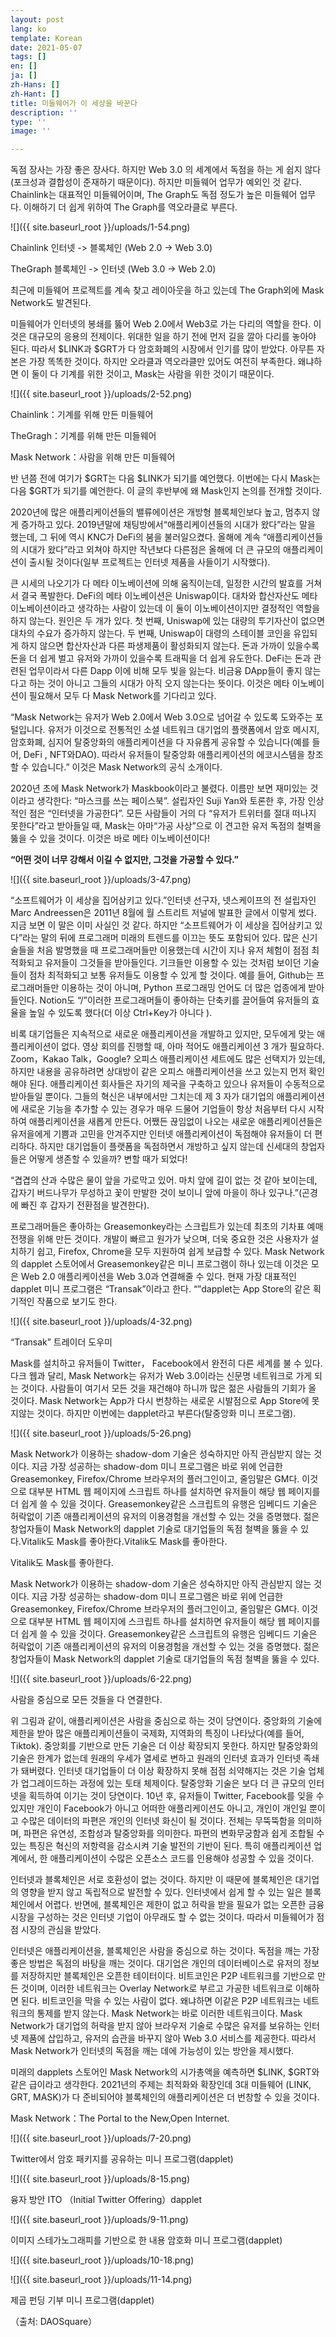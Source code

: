 ```yaml
---
layout: post
lang: ko
template: Korean
date: 2021-05-07
tags: []
en: []
ja: []
zh-Hans: []
zh-Hant: []
title: 미들웨어가 이 세상을 바꾼다
description: ''
type: ''
image: ''

---
```

독점 장사는 가장 좋은 장사다. 하지만 Web 3.0 의 세계에서 독점을 하는 게 쉽지 않다(포크성과 결합성이 준재하기 때문이다). 하지만 미들웨어 업무가 예외인 것 같다. Chainlink는 대표적인 미들웨어이며, The Graph도 독점 정도가 높은 미들웨어 업무다. 이해하기 더 쉽게 위하여 The Graph를 역오라클로 부른다.

![]({{ site.baseurl_root }}/uploads/1-54.png)

Chainlink 인터넷 -> 블록체인 (Web 2.0 -> Web 3.0)

TheGraph 블록체인 -> 인터넷 (Web 3.0 -> Web 2.0)

최근에 미들웨어 프로젝트를 계속 찾고 레이아웃을 하고 있는데 The Graph외에 Mask Network도 발견된다.

미들웨어가 인터넷의 봉쇄를 뚫어 Web 2.0에서 Web3로 가는 다리의 역할을 한다. 이것은 대규모의 응용의 전제이다. 위대한 일을 하기 전에 먼저 길을 깔아 다리를 놓아야 된다. 따라서 $LINK과 $GRT가 다 암호화폐의 시장에서 인기를 많이 받았다. 아무튼 자본은 가장 똑똑한 것이다. 하지만 오라클과 역오라클만 있어도 여전히 부족한다. 왜냐하면 이 둘이 다 기계를 위한 것이고, Mask는 사람을 위한 것이기 때문이다.

![]({{ site.baseurl_root }}/uploads/2-52.png)

Chainlink：기계를 위해 만든 미들웨어

TheGragh：기계를 위해 만든 미들웨어

Mask Network：사람을 위해 만든 미들웨어

반 년쯤 전에 여기가 $GRT는 다음 $LINK가 되기를 예언했다. 이번에는 다시 Mask는 다음 $GRT가 되기를 예언한다. 이 글의 후반부에 왜 Mask인지 논의를 전개할 것이다.

2020년에 많은 애플리케이션들의 밸류에이션은 개방형 블록체인보다 높고, 멈추지 않게 증가하고 있다. 2019년말에 채팅방에서“애플리케이션들의 시대가 왔다”라는 말을 했는데, 그 뒤에 역시 KNC가 DeFi의 붐을 불러일으켰다. 올해에 계속 “애플리케이션들의 시대가 왔다”라고 외쳐야 하지만 작년보다 다른점은 올해에 더 큰 규모의 애플리케이션이 출시될 것이다(일부 프로젝트는 인터넷 제품을 사들이기 시작했다).

큰 시세의 나오기가 다 메타 이노베이션에 의해 움직이는데, 일정한 시간의 발효를 거쳐서 결국 폭발한다. DeFi의 메타 이노베이션은 Uniswap이다. 대차와 합산자산도 메타 이노베이션이라고 생각하는 사람이 있는데 이 둘이 이노베이션이지만 결정적인 역할을 하지 않는다. 원인은 두 개가 있다. 첫 번째, Uniswap에 있는 대량의 투기자산이 없으면 대차의 수요가 증가하지 않는다. 두 번째, Uniswap이 대령의 스테이블 코인을 유입되게 하지 않으면 합산자산과 다른 파생제품이 활성화되지 않는다. 돈과 가까이 있을수록 돈을 더 쉽게 벌고 유저와 가까이 있을수록 트래픽을 더 쉽게 유도한다. DeFi는 돈과 관련된 업무이라서 다른 Dapp 이에 비해 모두 빛을 잃는다. 비금융 DApp들이 좋지 않는다고 하는 것이 아니고 그들의 시대가 아직 오지 않는다는 뜻이다. 이것은 메타 이노베이션이 필요해서 모두 다 Mask Network를 기다리고 있다.

“Mask Network는 유저가 Web 2.0에서 Web 3.0으로 넘어갈 수 있도록 도와주는 포털입니다. 유저가 이것으로 전통적인 소셜 네트워크 대기업의 플랫폼에서 암호 메시지, 암호화폐, 심지어 탈중앙화의 애플리케이션을 다 자유롭게 공유할 수 있습니다(예를 들어, DeFi , NFT와DAO). 따라서 유저들이 탈중앙화 애플리케이션의 에코시스템을 창조할 수 있습니다.” 이것은 Mask Network의 공식 소개이다.

2020년 초에 Mask Network가 Maskbook이라고 불렸다. 이름만 보면 재미있는 것이라고 생각한다: “마스크를 쓰는 페이스북”. 설립자인 Suji Yan와 토론한 후, 가장 인상적인 점은 “인터넷을 가공한다”. 모든 사람들이 거의 다 “유저가 트위터를 절대 떠나지 못한다”라고 받아들일 때, Mask는 아마“가공 사상”으로 이 견고한 유저 독점의 철벽을 뚫을 수 있을 것이다. 이것은 바로 메타 이노베이션이다!

**“어떤 것이 너무 강해서 이길 수 없지만, 그것을 가공할 수 있다.”**

![]({{ site.baseurl_root }}/uploads/3-47.png)

“소프트웨어가 이 세상을 집어삼키고 있다.”인터넷 선구자, 넷스케이프의 전 설립자인 Marc Andreessen은 2011년 8월에 월 스트리트 저널에 발표한 글에서 이렇게 썼다. 지금 보면 이 말은 이미 사실인 것 같다. 하지만 “소프트웨어가 이 세상을 집어삼키고 있다”라는 말의 뒤에 프로그래머 미래의 트렌드를 이끄는 뜻도 포함되어 있다. 많은 신기술들을 처음 발명했을 때 프로그래머들만 이용했는데 시간이 지나 유저 체험이 점점 최적화되고 유저들이 그것들을 받아들인다. 기크들만 이용할 수 있는 것처럼 보이던 기술들이 점차 최적화되고 보통 유저들도 이용할 수 있게 할 것이다. 예를 들어, Github는 프로그래머들만 이용하는 것이 아니며, Python 프로그래밍 언어도 더 많은 업종에게 받아들인다. Notion도 “/”이러한 프로그래머들이 좋아하는 단축키를 끌어들여 유저들의 효율을 높일 수 있도록 했다(더 이상 Ctrl+Key가 아니다 ).

비록 대기업들은 지속적으로 새로운 애플리케이션을 개발하고 있지만, 모두에게 맞는 애플리케이션이 없다. 영상 회의를 진행할 때, 아마 적어도 애플리케이션 3 개가 필요하다. Zoom，Kakao Talk，Google? 오피스 애플리케이션 세트에도 많은 선택지가 있는데, 하지만 내용을 공유하려면 상대방이 같은 오피스 애플리케이션을 쓰고 있는지 먼저 확인해야 된다. 애플리케이션 회사들은 자기의 제국을 구축하고 있으나 유저들이 수동적으로 받아들일 뿐이다. 그들의 혁신은 내부에서만 그치는데 제 3 자가 대기업의 애플리케이션에 새로운 기능을 추가할 수 있는 경우가 매우 드물어 기업들이 항상 처음부터 다시 시작하여 애플리케이션을 새롭게 만든다. 어쨌든 끊임없이 나오는 새로운 애플리케이션들은 유저을에게 기쁨과 고민을 안겨주지만 인터넷 애플리케이션이 독점해야 유저들이 더 편리하다. 하지만 대기업들이 플랫폼을 독점하면서 개방하고 싶지 않는데 신세대의 창업자들은 어떻게 생존할 수 있을까? 변할 때가 되었다!

“겹겹의 산과 수많은 물이 앞을 가로막고 있어. 마치 앞에 길이 없는 것 같아 보이는데, 갑자기 버드나무가 무성하고 꽃이 만발한 것이 보이니 앞에 마을이 하나 있구나.”(곤경에 빠진 후 갑자기 전환점을 발견한다).

프로그래머들은 좋아하는 Greasemonkey라는 스크립트가 있는데 최초의 기차표 예매 전쟁을 위해 만든 것이다. 개발이 빠르고 원가가 낮으며, 더욱 중요한 것은 사용자가 설치하기 쉽고, Firefox, Chrome을 모두 지원하여 쉽게 보급할 수 있다. Mask Network의 dapplet 스토어에서 Greasemonkey같은 미니 프로그램이 하나 있는데 이것은 모은 Web 2.0 애플리케이션을 Web 3.0과 연결해줄 수 있다. 현재 가장 대표적인 dapplet 미니 프로그램은 “Transak”이라고 한다. “”dapplet는 App Store의 <Fruit Ninja>같은 획기적인 작품으로 보기도 한다.

![]({{ site.baseurl_root }}/uploads/4-32.png)

“Transak” 트레이더 도우미

Mask를 설치하고 유저들이 Twitter， Facebook에서 완전히 다른 세계를 불 수 있다. 다크 웹과 달리, Mask Network는 유저가 Web 3.0이라는 신문명 네트워크로 가게 되는 것이다. 사람들이 여기서 모든 것을 재건해야 하니까 많은 젊은 사람들의 기회가 올 것이다. Mask Network는 App가 다시 번창하는 새로운 시발점으로 App Store에 못지않는 것이다. 하지만 이번에는 dapplet라고 부른다(탈중앙화 미니 프로그램).

![]({{ site.baseurl_root }}/uploads/5-26.png)

Mask Network가 이용하는 shadow-dom 기술은 성숙하지만 아직 관심받지 않는 것이다. 지금 가장 성공하는 shadow-dom 미니 프로그램은 바로 위에 언급한 Greasemonkey, Firefox/Chrome 브라우저의 플러그인이고, 줄임말은 GM다. 이것으로 대부분 HTML 웹 페이지에 스크립트 하나를 설치하면 유저들이 해당 웹 페이지를 더 쉽게 쓸 수 있을 것이다. Greasemonkey같은 스크립트의 유행은 임베디드 기술은 허락없이 기존 애플리케이션의 유저의 이용경험을 개선할 수 있는 것을 증명했다. 젊은 창업자들이 Mask Network의 dapplet 기술로 대기업들의 독점 철벽을 뚫을 수 있다.Vitalik도 Mask를 좋아한다.Vitalik도 Mask를 좋아한다.

Vitalik도 Mask를 좋아한다.

Mask Network가 이용하는 shadow-dom 기술은 성숙하지만 아직 관심받지 않는 것이다. 지금 가장 성공하는 shadow-dom 미니 프로그램은 바로 위에 언급한 Greasemonkey, Firefox/Chrome 브라우저의 플러그인이고, 줄임말은 GM다. 이것으로 대부분 HTML 웹 페이지에 스크립트 하나를 설치하면 유저들이 해당 웹 페이지를 더 쉽게 쓸 수 있을 것이다. Greasemonkey같은 스크립트의 유행은 임베디드 기술은 허락없이 기존 애플리케이션의 유저의 이용경험을 개선할 수 있는 것을 증명했다. 젊은 창업자들이 Mask Network의 dapplet 기술로 대기업들의 독점 철벽을 뚫을 수 있다.

![]({{ site.baseurl_root }}/uploads/6-22.png)

사람을 중심으로 모든 것들을 다 연결한다.

위 그림과 같이, 애플리케이션은 사람을 중심으로 하는 것이 당연이다. 중앙화의 기술에 제한을 받아 많은 애플리케이션들이 국제화, 지역화의 특징이 나타났다(예를 들어, Tiktok). 중앙회를 기반으로 만든 기술은 더 이상 확장되지 못한다. 하지만 탈중앙화의 기술은 한계가 없는데 원래의 우세가 열세로 변하고 원래의 인터넷 효과가 인터넷 족쇄가 돼버렸다. 인터넷 대기업들이 더 이상 확장하지 못해 점점 쇠약해지는 것은 기술 업체가 업그레이드하는 과정에 있는 토태 체제이다. 탈중앙화 기술은 보다 더 큰 규모의 인터넷을 획득하여 이기는 것이 당연이다. 10년 후, 유저들이 Twitter, Facebook를 잊을 수 있지만 개인이 Facebook가 아니고 어떠한 애플리케이션도 아니고, 개인이 개인일 뿐이고 수많은 데이터의 파편은 개인의 인터넷 화신이 될 것이다. 전체는 무뚝뚝함을 의미하며, 파편은 유연성, 조합성과 탈중앙화를 의미한다. 파편의 변화무궁함과 쉽게 조합될 수 있는 특징은 혁신의 저항력을 감소시켜 기술 발전의 기반이 된다. 특히 애플리케이션 업계에서, 한 애플리케이션이 수많은 오픈소스 코드를 인용해야 성공할 수 있을 것이다.

인터넷과 블록체인은 서로 호환성이 없는 것이다. 하지만 이 때문에 블록체인은 대기업의 영향을 받지 않고 독립적으로 발전할 수 있다. 인터넷에서 쉽게 할 수 있는 일은 블록체인에서 어렵다. 반면에, 블록체인은 제한이 없고 허락을 받을 필요가 없는 오픈한 금융 시장을 구성하는 것은 인터넷 기업이 아무래도 할 수 없는 것이다. 따라서 미들웨어가 점점 시장의 관심을 받았다.

인터넷은 애플리케이션을, 블록체인은 사람을 중심으로 하는 것이다. 독점을 깨는 가장 좋은 방법은 독점의 바탕을 깨는 것이다. 대기업은 개인의 데이터베이스로 유저의 정보를 저장하지만 블록체인은 오픈한 테이터이다. 비트코인은 P2P 네트워크를 기반으로 만든 것이며, 이러한 네트워크는 Overlay Network로 부르고 가공한 네트워크로 이해하면 된다. 비트코인을 막을 수 있는 사람이 없다. 왜냐하면 이같은 P2P 네트워크는 네트워크의 통제를 받지 않는다. Mask Network는 바로 이러한 네트워크이다. Mask Network가 대기업의 허락을 받지 않아 브라우저 기술로 수많은 유저를 보유하는 인터넷 제품에 삽입하고, 유저의 습관을 바꾸지 않아 Web 3.0 서비스를 제공한다. 따라서 Mask Network가 인터넷의 독점을 깨는 데에 가능성이 있는 방안을 제시했다.

미래의 dapplets 스토어인 Mask Network의 시가총액을 예측하면 $LINK, $GRT와 같은 급이라고 생각한다. 2021년의 주제는 최적화와 확장인데 3대 미들웨어 (LINK, GRT, MASK)가 다 준비되어야 블록체인의 애플리케이션은 더 번창할 수 있을 것이다.

Mask Network：The Portal to the New,Open Internet.

![]({{ site.baseurl_root }}/uploads/7-20.png)

Twitter에서 암호 패키지를 공유하는 미니 프로그램(dapplet)

![]({{ site.baseurl_root }}/uploads/8-15.png)

융자 방안 ITO （Initial Twitter Offering）dapplet

![]({{ site.baseurl_root }}/uploads/9-11.png)

이미지 스테가노그래피를 기반으로 한 내용 암호화 미니 프로그램(dapplet)

![]({{ site.baseurl_root }}/uploads/10-18.png)

![]({{ site.baseurl_root }}/uploads/11-14.png)

제곱 펀딩 기부 미니 프로그램(dapplet)

（출처: DAOSquare）